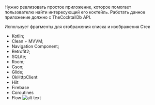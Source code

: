 Нужно реализовать простое приложение, которое помогает пользователю найти интересующий его коктейль. Работать данное приложение должно с TheCocktailDb API.

Использует фрагменты для отображения списка и изображения Стек


- Kotlin;
- Clean + MVVM;
- Navigation Component;
- Retrofit2;
- SQLite;
- Room;
- Gson;
- Glide;
- OkHttpClient
- Hilt
- Firebase
- Coroutines
- Flow
![alt text](https://github.com/[zoicvil]/[MasterCocktail]/blob/[image]/Screenshot_20220710_234730.png?raw=true)

